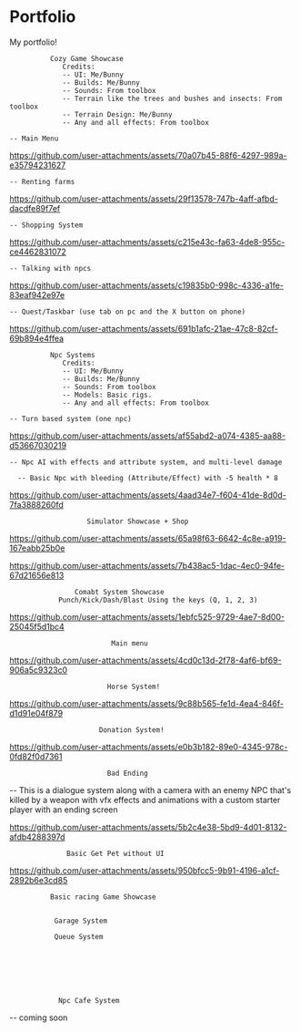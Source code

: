 # Portfolio
My portfolio!


              Cozy Game Showcase
                 Credits:
                 -- UI: Me/Bunny
                 -- Builds: Me/Bunny
                 -- Sounds: From toolbox
                 -- Terrain like the trees and bushes and insects: From toolbox
                 -- Terrain Design: Me/Bunny
                 -- Any and all effects: From toolbox

    -- Main Menu
    
 https://github.com/user-attachments/assets/70a07b45-88f6-4297-989a-e35794231627


    
    -- Renting farms 

    

https://github.com/user-attachments/assets/29f13578-747b-4aff-afbd-dacdfe89f7ef



    -- Shopping System


https://github.com/user-attachments/assets/c215e43c-fa63-4de8-955c-ce4462831072


    -- Talking with npcs

    

https://github.com/user-attachments/assets/c19835b0-998c-4336-a1fe-83eaf942e97e


    -- Quest/Taskbar (use tab on pc and the X button on phone)


https://github.com/user-attachments/assets/691b1afc-21ae-47c8-82cf-69b894e4ffea



              Npc Systems
                 Credits:
                 -- UI: Me/Bunny
                 -- Builds: Me/Bunny
                 -- Sounds: From toolbox
                 -- Models: Basic rigs.
                 -- Any and all effects: From toolbox

    -- Turn based system (one npc)

https://github.com/user-attachments/assets/af55abd2-a074-4385-aa88-d53667030219

    -- Npc AI with effects and attribute system, and multi-level damage

      -- Basic Npc with bleeding (Attribute/Effect) with -5 health * 8
      

https://github.com/user-attachments/assets/4aad34e7-f604-41de-8d0d-7fa3888260fd


      
  
                       Simulator Showcase + Shop

                       

https://github.com/user-attachments/assets/65a98f63-6642-4c8e-a919-167eabb25b0e



https://github.com/user-attachments/assets/7b438ac5-1dac-4ec0-94fe-67d21656e813


  
                    Comabt System Showcase
                Punch/Kick/Dash/Blast Using the keys (Q, 1, 2, 3)
                
              
https://github.com/user-attachments/assets/1ebfc525-9729-4ae7-8d00-25045f5d1bc4

  



                             Main menu


https://github.com/user-attachments/assets/4cd0c13d-2f78-4af6-bf69-906a5c9323c0








                            Horse System!


https://github.com/user-attachments/assets/9c88b565-fe1d-4ea4-846f-d1d91e04f879

                          Donation System!


https://github.com/user-attachments/assets/e0b3b182-89e0-4345-978c-0fd82f0d7361



                            Bad Ending 
                            
   -- This is a dialogue system along with a camera with an enemy NPC that's killed by a weapon with vfx effects and animations with a custom starter player with an ending screen


https://github.com/user-attachments/assets/5b2c4e38-5bd9-4d01-8132-afdb4288397d


                  Basic Get Pet without UI
                  

https://github.com/user-attachments/assets/950bfcc5-9b91-4196-a1cf-2892b6e3cd85
                     
              Basic racing Game Showcase


               Garage System 

               Queue System

               

               



                Npc Cafe System

-- coming soon






